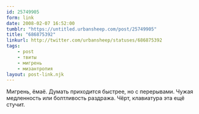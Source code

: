 ```yaml
---
id: 25749905
form: link
date: 2008-02-07 16:52:00
tumblr: "https://untitled.urbansheep.com/post/25749905"
title: "686875392"
linkurl: http://twitter.com/urbansheep/statuses/686875392
tags:
    - post
    - твиты
    - мигрень
    - мизантропия
layout: post-link.njk
---
```

<p>Мигрень, ёмаё. Думать приходится быстрее, но с перерывами. Чужая медленность или болтливость раздража. Чёрт, клавиатура эта ещё стучит.</p>
